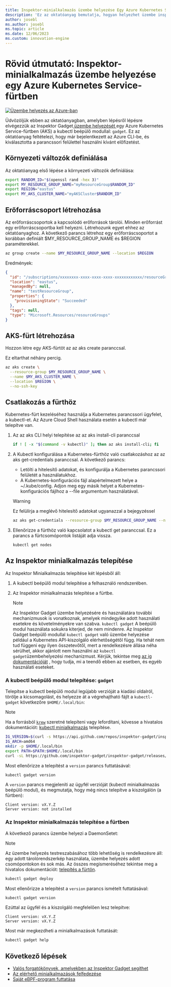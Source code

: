 ```yaml
---
title: Inspektor-minialkalmazás üzembe helyezése Egy Azure Kubernetes Service-fürtben
description: 'Ez az oktatóanyag bemutatja, hogyan helyezhet üzembe inspektor minialkalmazást egy AKS-fürtben'
author: josebl
ms.author: josebl
ms.topic: article
ms.date: 12/06/2023
ms.custom: innovation-engine
---
```


# Rövid útmutató: Inspektor-minialkalmazás üzembe helyezése egy Azure Kubernetes Service-fürtben

[![Üzembe helyezés az Azure-ban](https://aka.ms/deploytoazurebutton)](https://go.microsoft.com/fwlink/?linkid=2276309)

Üdvözöljük ebben az oktatóanyagban, amelyben lépésről lépésre elvégezzük az Inspektor Gadget[ üzembe helyezését ](https://www.inspektor-gadget.io/)egy Azure Kubernetes Service-fürtben (AKS) a kubectl beépülő modullal: `gadget`. Ez az oktatóanyag feltételezi, hogy már bejelentkezett az Azure CLI-be, és kiválasztotta a parancssori felülettel használni kívánt előfizetést.

## Környezeti változók definiálása

Az oktatóanyag első lépése a környezeti változók definiálása:

```bash
export RANDOM_ID="$(openssl rand -hex 3)"
export MY_RESOURCE_GROUP_NAME="myResourceGroup$RANDOM_ID"
export REGION="eastus"
export MY_AKS_CLUSTER_NAME="myAKSCluster$RANDOM_ID"
```

## Erőforráscsoport létrehozása

Az erőforráscsoportok a kapcsolódó erőforrások tárolói. Minden erőforrást egy erőforráscsoportba kell helyezni. Létrehozunk egyet ehhez az oktatóanyaghoz. A következő parancs létrehoz egy erőforráscsoportot a korábban definiált $MY_RESOURCE_GROUP_NAME és $REGION paraméterekkel.

```bash
az group create --name $MY_RESOURCE_GROUP_NAME --location $REGION
```

Eredmények:

<!-- expected_similarity=0.3 -->
```JSON
{
  "id": "/subscriptions/xxxxxxxx-xxxx-xxxx-xxxx-xxxxxxxxxxxx/resourceGroups/myResourceGroup210",
  "location": "eastus",
  "managedBy": null,
  "name": "testResourceGroup",
  "properties": {
    "provisioningState": "Succeeded"
  },
  "tags": null,
  "type": "Microsoft.Resources/resourceGroups"
}
```

## AKS-fürt létrehozása

Hozzon létre egy AKS-fürtöt az az aks create paranccsal.

Ez eltarthat néhány percig.

```bash
az aks create \
  --resource-group $MY_RESOURCE_GROUP_NAME \
  --name $MY_AKS_CLUSTER_NAME \
  --location $REGION \
  --no-ssh-key
```

## Csatlakozás a fürthöz

Kubernetes-fürt kezeléséhez használja a Kubernetes parancssori ügyfelet, a kubectl-et. Az Azure Cloud Shell használata esetén a kubectl már telepítve van.

1. Az az aks CLI helyi telepítése az az aks install-cli paranccsal

    ```bash
    if ! [ -x "$(command -v kubectl)" ]; then az aks install-cli; fi
    ```

2. A Kubectl konfigurálása a Kubernetes-fürthöz való csatlakozáshoz az az aks get-credentials paranccsal. A következő parancs:
    - Letölti a hitelesítő adatokat, és konfigurálja a Kubernetes parancssori felületét a használatukhoz.
    - A Kubernetes-konfigurációs fájl alapértelmezett helye a ~/.kube/config. Adjon meg egy másik helyet a Kubernetes-konfigurációs fájlhoz a --file argumentum használatával.

    > [!WARNING]
    > Ez felülírja a meglévő hitelesítő adatokat ugyanazzal a bejegyzéssel

    ```bash
    az aks get-credentials --resource-group $MY_RESOURCE_GROUP_NAME --name $MY_AKS_CLUSTER_NAME --overwrite-existing
    ```

3. Ellenőrizze a fürthöz való kapcsolatot a kubectl get paranccsal. Ez a parancs a fürtcsomópontok listáját adja vissza.

    ```bash
    kubectl get nodes
    ```

## Az Inspektor minialkalmazás telepítése

Az Inspektor Minialkalmazás telepítése két lépésből áll:

1. A kubectl beépülő modul telepítése a felhasználó rendszerében.
2. Az Inspektor minialkalmazás telepítése a fürtbe.

    > [!NOTE]
    > Az Inspektor Gadget üzembe helyezésére és használatára további mechanizmusok is vonatkoznak, amelyek mindegyike adott használati esetekre és követelményekre van szabva. `kubectl gadget` A beépülő modul használata sokukra kiterjed, de nem mindenre. Az Inspektor Gadget beépülő modullal `kubectl gadget` való üzembe helyezése például a Kubernetes API-kiszolgáló elérhetőségétől függ. Ha tehát nem tud függeni egy ilyen összetevőtől, mert a rendelkezésre állása néha sérülhet, akkor ajánlott nem használni az `kubectl gadget`üzembehelyezési mechanizmust. Kérjük, tekintse meg [az ig dokumentációját](https://github.com/inspektor-gadget/inspektor-gadget/blob/main/docs/ig.md) , hogy tudja, mi a teendő ebben az esetben, és egyéb használati eseteket.

### A kubectl beépülő modul telepítése: `gadget`

Telepítse a kubectl beépülő modul legújabb verzióját a kiadási oldalról, törölje a kicsomagolást, és helyezze át a végrehajtható fájlt a `kubectl-gadget` következőre `$HOME/.local/bin`:

> [!NOTE]
> Ha a forrásból [`krew`](https://sigs.k8s.io/krew) szeretné telepíteni vagy lefordítani, kövesse a hivatalos dokumentációt: [kubectl minialkalmazás](https://github.com/inspektor-gadget/inspektor-gadget/blob/main/docs/install.md#installing-kubectl-gadget) telepítése.

```bash
IG_VERSION=$(curl -s https://api.github.com/repos/inspektor-gadget/inspektor-gadget/releases/latest | jq -r .tag_name)
IG_ARCH=amd64
mkdir -p $HOME/.local/bin
export PATH=$PATH:$HOME/.local/bin
curl -sL https://github.com/inspektor-gadget/inspektor-gadget/releases/download/${IG_VERSION}/kubectl-gadget-linux-${IG_ARCH}-${IG_VERSION}.tar.gz  | tar -C $HOME/.local/bin -xzf - kubectl-gadget
```

Most ellenőrizze a telepítést a `version` parancs futtatásával:

```bash
kubectl gadget version
```

A `version` parancs megjeleníti az ügyfél verzióját (kubectl minialkalmazás beépülő modul), és megmutatja, hogy még nincs telepítve a kiszolgálón (a fürtben):

<!--expected_similarity="(?m)^Client version: v\d+\.\d+\.\d+$\n^Server version: not installed$"-->
```text
Client version: vX.Y.Z
Server version: not installed
```

### Az Inspektor minialkalmazás telepítése a fürtben

A következő parancs üzembe helyezi a DaemonSetet:

> [!NOTE]
> Az üzembe helyezés testreszabásához több lehetőség is rendelkezésre áll: egy adott tárolórendszerkép használata, üzembe helyezés adott csomópontokon és sok más. Az összes megismeréséhez tekintse meg a hivatalos dokumentációt: [telepítés a fürtön](https://github.com/inspektor-gadget/inspektor-gadget/blob/main/docs/install.md#installing-in-the-cluster).

```bash
kubectl gadget deploy
```

Most ellenőrizze a telepítést a `version` parancs ismételt futtatásával:

```bash
kubectl gadget version
```

Ezúttal az ügyfél és a kiszolgáló megfelelően lesz telepítve:

<!--expected_similarity="(?m)^Client version: v\d+\.\d+\.\d+$\n^Server version: v\d+\.\d+\.\d+$"-->
```text
Client version: vX.Y.Z
Server version: vX.Y.Z
```

Most már megkezdheti a minialkalmazások futtatását:

```bash
kubectl gadget help
```

<!--
## Clean Up

### Undeploy Inspektor Gadget

```bash
kubectl gadget undeploy
```

### Clean up Azure resources

When no longer needed, you can use `az group delete` to remove the resource group, cluster, and all related resources as follows. The `--no-wait` parameter returns control to the prompt without waiting for the operation to complete. The `--yes` parameter confirms that you wish to delete the resources without an additional prompt to do so.

```bash
az group delete --name $MY_RESOURCE_GROUP_NAME --no-wait --yes
```
-->

## Következő lépések
- [Valós forgatókönyvek, amelyekben az Inspektor Gadget segíthet](https://go.microsoft.com/fwlink/p/?linkid=2260402#use-cases)
- [Az elérhető minialkalmazások felfedezése](https://go.microsoft.com/fwlink/p/?linkid=2260070)
- [Saját eBPF-program futtatása](https://go.microsoft.com/fwlink/p/?linkid=2259865)
